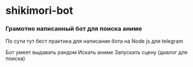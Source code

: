 # shikimori-bot

### Грамотно написанный бот для поиска аниме

По сути тут бест практика для написания бота на Node js для telegram

Бот умеет выдавать рандом
Искать аниме
Запускать сцену (диалог для поиска)
